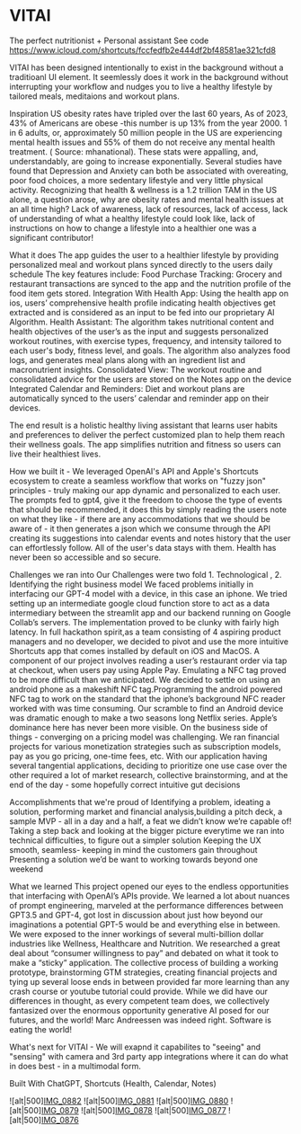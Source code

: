 # VITAI
The perfect nutritionist + Personal assistant
See code https://www.icloud.com/shortcuts/fccfedfb2e444df2bf48581ae321cfd8

VITAI has been designed intentionally to exist in the background without a traditioanl UI element.
It seemlessly does it work in the background without interrupting your workflow and nudges you to live a healthy lifestyle by tailored meals, meditaions and workout plans.

Inspiration 
US obesity rates have tripled over the last 60 years, As of 2023, 43% of Americans are obese -this number is up 13% from the year 2000. 1 in 6 adults, or,  approximately 50 million people in the US are experiencing mental health issues and 55% of them do not receive any mental health treatment. ( Source: mhanational). 
These stats were appalling, and,  understandably, are going to increase exponentially. 
Several studies have found that Depression and Anxiety can both be associated with overeating, poor food choices, a more sedentary lifestyle and very little physical activity. 
Recognizing that health & wellness is a 1.2 trillion TAM in the US alone, a question arose, why are obesity rates and mental health issues at an all time high? 
Lack of awareness, lack of resources, lack of access, lack of understanding of what a healthy lifestyle could look like, lack of instructions on how to change a lifestyle into a healthier one was a significant contributor! 


What it does 
The app guides the user to a healthier lifestyle by providing personalized meal and workout plans synced directly to the users daily schedule
	The key features include:
Food Purchase Tracking: Grocery and restaurant transactions are synced to the app and the nutrition profile of the food item gets stored. 
Integration With Health App: Using the health app on ios, users’ comprehensive health profile indicating health objectives get extracted and is considered as an input to be fed into our proprietary AI Algorithm.
Health Assistant: The algorithm takes nutritional content and health objectives of the user’s as the input and suggests personalized workout routines, with exercise types, frequency, and intensity tailored to each user's body, fitness level, and goals. The algorithm also analyzes food logs, and generates meal plans along with an ingredient list and macronutrient insights.
Consolidated View: The workout routine and consolidated advice for the users are stored on the Notes app on the device
Integrated Calendar and Reminders: Diet and workout plans are automatically synced to the users’ calendar and reminder app on their devices. 


The end result is a holistic healthy living assistant that learns user habits and preferences to deliver the perfect customized plan to help them reach their wellness goals. The app simplifies nutrition and fitness so users can live their healthiest lives. 


How we built it - We leveraged OpenAI's API and Apple's Shortcuts ecosystem to create a seamless workflow that works on "fuzzy json" principles - truly making our app dynamic and personalized to each user. The prompts fed to gpt4, give it the freedom to choose the type of events that should be recommended, it does this by simply reading the users note on what they like - if there are any accommodations that we should be aware of - it then generates a json which we consume through the API creating its suggestions into calendar events and notes history that the user can effortlessly follow. All of the user's data stays with them. Health has never been so accessible and so secure. 


Challenges we ran into 
Our Challenges were two fold 1. Technological , 2. Identifying the right business model 
We faced  problems initially in interfacing our GPT-4 model with a device, in this case an iphone. We tried setting up an intermediate google cloud function store to act as a data intermediary between the streamlit app and our backend running on Google Collab’s servers. The implementation proved to be clunky with fairly high latency. 
In full hackathon spirit,as a team consisting of 4 aspiring product managers and no developer, we decided to pivot and use the more intuitive Shortcuts app that comes installed by default on iOS and MacOS. 
A component of our project involves reading a user’s restaurant order via tap at checkout, when users pay using Apple Pay. Emulating a NFC tag proved to be more difficult than we anticipated. We decided to settle on using an android phone as a makeshift NFC tag.Programming the android powered NFC tag to work on the standard that the iphone’s background NFC reader worked with was time consuming. Our scramble to find an Android device was dramatic enough to make a two seasons long Netflix series. Apple’s dominance here has never been more visible.
On the business side of things - converging on a pricing model was challenging. We ran financial projects for various monetization strategies such as subscription models, pay as you go pricing, one-time fees, etc. 
With our application having several tangential applications, deciding to prioritize one use case over the other required a lot of market research, collective brainstorming, and at the end of the day - some hopefully correct intuitive gut decisions


Accomplishments that we're proud of 
Identifying a problem, ideating a solution, performing market and financial analysis,building a pitch deck, a sample MVP - all in a day and a half, a feat we didn’t know we’re capable of! 
Taking a step back and looking at the bigger picture everytime we ran into technical difficulties, to figure out a simpler solution
Keeping the UX smooth, seamless- keeping in mind the customers gain throughout 
Presenting a solution we’d be want to working towards beyond one  weekend

What we learned
This project opened our eyes to the endless opportunities that interfacing with OpenAI’s APIs provide. We learned a lot about nuances of prompt engineering, marveled at the performance differences between GPT3.5 and GPT-4, got lost in discussion about just how beyond our imaginations a potential GPT-5 would be and everything else in between. 
We were exposed to  the inner workings of several multi-billion dollar industries like Wellness, Healthcare and Nutrition. We researched a great deal about “consumer willingness to pay” and debated on what it took to make a “sticky” application. The collective process of building a working prototype, brainstorming GTM strategies, creating financial projects and tying up several loose ends in between provided far more learning than any crash course or youtube tutorial could provide.
While we did have our differences in thought, as every competent team does, we collectively fantasized over the enormous opportunity generative AI posed for our futures, and the world! Marc Andreessen was indeed right. Software is eating the world!

What's next for VITAI - We will exapnd it capabilites to "seeing" and "sensing" with camera and 3rd party app integrations where it can do what in does best - in a multimodal form.


Built With
ChatGPT, Shortcuts (Health, Calendar, Notes) 

![alt|500][IMG_0882](https://github.com/yash-lala/VITAI/assets/25130775/52b58820-4141-4107-8b62-c9af33699558)
![alt|500][IMG_0881](https://github.com/yash-lala/VITAI/assets/25130775/37ef812e-c5e2-4f5e-87ae-422c318f1da5)
![alt|500][IMG_0880](https://github.com/yash-lala/VITAI/assets/25130775/28c1b380-345e-4f94-9c33-9186378f1f28)
![alt|500][IMG_0879](https://github.com/yash-lala/VITAI/assets/25130775/dfbb2aa4-1833-40e2-8003-b9cdd5c6695f)
![alt|500][IMG_0878](https://github.com/yash-lala/VITAI/assets/25130775/cb519fb9-8633-4836-9e91-fc5a18712925)
![alt|500][IMG_0877](https://github.com/yash-lala/VITAI/assets/25130775/5844e96b-117f-4aad-8e46-798702f4179b)
![alt|500][IMG_0876](https://github.com/yash-lala/VITAI/assets/25130775/e6aa9260-e22f-4ba2-9226-6b76e8e49445)



